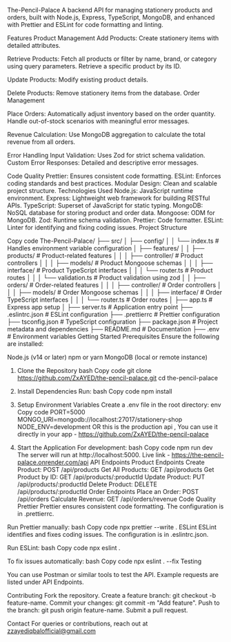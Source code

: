 The-Pencil-Palace
A backend API for managing stationery products and orders, built with Node.js, Express, TypeScript, MongoDB, and enhanced with Prettier and ESLint for code formatting and linting.

Features
Product Management
Add Products: Create stationery items with detailed attributes.

Retrieve Products:
Fetch all products or filter by name, brand, or category using query parameters.
Retrieve a specific product by its ID.

Update Products: Modify existing product details.

Delete Products: Remove stationery items from the database.
Order Management

Place Orders:
Automatically adjust inventory based on the order quantity.
Handle out-of-stock scenarios with meaningful error messages.

Revenue Calculation:
Use MongoDB aggregation to calculate the total revenue from all orders.

Error Handling
Input Validation: Uses Zod for strict schema validation.
Custom Error Responses: Detailed and descriptive error messages.

Code Quality
Prettier: Ensures consistent code formatting.
ESLint: Enforces coding standards and best practices.
Modular Design: Clean and scalable project structure.
Technologies Used
Node.js: JavaScript runtime environment.
Express: Lightweight web framework for building RESTful APIs.
TypeScript: Superset of JavaScript for static typing.
MongoDB: NoSQL database for storing product and order data.
Mongoose: ODM for MongoDB.
Zod: Runtime schema validation.
Prettier: Code formatter.
ESLint: Linter for identifying and fixing coding issues.
Project Structure

Copy code
The-Pencil-Palace/
├── src/
│ ├── config/
│ │ └── index.ts # Handles environment variable configuration
│ ├── features/
│ │ ├── products/ # Product-related features
│ │ │ ├── controller/ # Product controllers
│ │ │ ├── models/ # Product Mongoose schemas
│ │ │ ├── interface/ # Product TypeScript interfaces
│ │ │ └── router.ts # Product routes
│ │ │ └── validation.ts # Product validation using zod
│ │ ├── orders/ # Order-related features
│ │ │ ├── controller/ # Order controllers
│ │ │ ├── models/ # Order Mongoose schemas
│ │ │ ├── interface/ # Order TypeScript interfaces
│ │ │ └── router.ts # Order routes
│ ├── app.ts # Express app setup
│ ├── server.ts # Application entry point
├── .eslintrc.json # ESLint configuration
├── .prettierrc # Prettier configuration
├── tsconfig.json # TypeScript configuration
├── package.json # Project metadata and dependencies
├── README.md # Documentation
├── .env # Environment variables
Getting Started
Prerequisites
Ensure the following are installed:

Node.js (v14 or later)
npm or yarn
MongoDB (local or remote instance)

1. Clone the Repository
   bash
   Copy code
   git clone https://github.com/ZxAYED/the-pencil-palace.git
   cd the-pencil-palace

2. Install Dependencies
   Run:
   bash
   Copy code
   npm install

3. Setup Environment Variables
   Create a .env file in the root directory:
   env
   Copy code
   PORT=5000
   MONGO_URI=mongodb://localhost:27017/stationery-shop
   NODE_ENV=development
   OR this is the production api , You can use it directly in your app -
   https://github.com/ZxAYED/the-pencil-palace

4. Start the Application
   For development:
   bash
   Copy code
   npm run dev
   The server will run at http://localhost:5000.
   Live link - https://the-pencil-palace.onrender.com/api
   API Endpoints
   Product Endpoints
   Create Product: POST /api/products
   Get All Products: GET /api/products
   Get Product by ID: GET /api/products/:productId
   Update Product: PUT /api/products/:productId
   Delete Product: DELETE /api/products/:productId
   Order Endpoints
   Place an Order: POST /api/orders
   Calculate Revenue: GET /api/orders/revenue
   Code Quality
   Prettier
   Prettier ensures consistent code formatting. The configuration is in .prettierrc.

Run Prettier manually:
bash
Copy code
npx prettier --write .
ESLint
ESLint identifies and fixes coding issues. The configuration is in .eslintrc.json.

Run ESLint:
bash
Copy code
npx eslint .

To fix issues automatically:
bash
Copy code
npx eslint . --fix
Testing

You can use Postman or similar tools to test the API. Example requests are listed under API Endpoints.

Contributing
Fork the repository.
Create a feature branch: git checkout -b feature-name.
Commit your changes: git commit -m "Add feature".
Push to the branch: git push origin feature-name.
Submit a pull request.

Contact
For queries or contributions, reach out at zzayediqbalofficial@gmail.com

